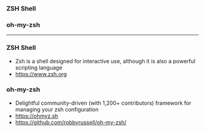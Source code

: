 ### ZSH Shell
### oh-my-zsh

-------------------------------------------------

### ZSH Shell
* Zsh is a shell designed for interactive use, although it is also a powerful scripting language
* https://www.zsh.org

### oh-my-zsh
* Delightful community-driven (with 1,200+ contributors) framework for managing your zsh configuration
* https://ohmyz.sh
* https://github.com/robbyrussell/oh-my-zsh/

